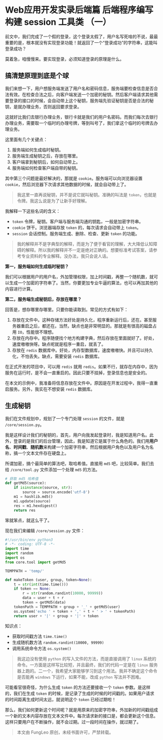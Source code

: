# Web应用开发实录后端篇 后端程序编写 构建 session 工具类 （一）

前文中，我们完成了一个假的登录，这个登录太假了，用户名写死啥的不说，最最重要的是，根本就没有实现登录功能！就返回了一个“登录成功”的字符串，这能叫登录成功？

莫着急，咱慢慢来。要实现登录，必须知道登录的原理是什么。

## 搞清楚原理到底是个球

我们来想一下，用户想服务端发送了用户名和密码信息，服务端要检查信息是否合法有效。在检查合法之后，向客户端发送一个加密的秘钥。然后客户端请求其他需要登录的接口的时候，会自动带上这个秘钥，服务端先验证秘钥是否是合法的秘钥，是就办理业务，否则返回要求登录。

这就好比我们去银行办理业务，银行卡就是我们的用户名密码。而我们每次去银行办理业务，需要取一个临时的办理号牌，等到叫号了，我们拿这个临时的号牌去办理业务。

这里面有几个关键点：

1. 服务端如何生成临时秘钥。
2. 服务端生成秘钥之后，存放在哪里。
3. 客户端拿到秘钥后，如何自动带上。
4. 服务端如何检查客户端自带的秘钥。

其中第三个问题是最好解决的，那就是 `cookie`。服务端可以向浏览器设置 `cookie`，然后浏览器下次请求其他数据的时候，就会自动带上了。

> 我这里一直再说秘钥，并不是说它就叫秘钥。准确的叫法是 `token`，也就是令牌。我这么说是为了让新手好理解。

我解释一下这些名词的含义：

- `token` 令牌，秘钥。客户端与服务端沟通的钥匙，一般是加密字符串。
- `cookie` 饼干。浏览器端存放 `token` 的，每次请求会自动带上 `token`。
- `session` 会话控制。服务端生成、删除、检查、更新 `token` 的功能。

> 我的解释并不是字典型的解释，而是为了便于看官的理解，大大降低认知障碍的解释。所以我的解释并不一定是绝对正确的。想要标准考试答案，请参考专业资料的专业解释。没办法，我只会说人话。

**第一，服务端如何生成临时秘钥？**

我们可以根据用户的用户名，外加管理权限，加上时间戳，再整一个随机数，就可以生成一个加密的字符串了。当然，你要更加专业牛逼的算法，也可以再加其他的内容进行计算。

**第二，服务端生成秘钥后，存放在哪里？**

回答是，想存哪里存哪里。只要你能读取到。常见的方式有如下：

1. 存放在文件中。这种存储方法好处是持久化，程序重新运行后，还在。甚至服务器重启之后，都还在。当然，缺点也是非常明显的。那就是有很高的磁盘占用 `IO`，性能很不理想。
2. 存放在内存中。程序随便找个地方构建字典，然后存放在里面就好了。好处，速度嗷嗷快呀。缺点呢就是程序一重启，就丢了。
3. 存放在 `redis` 数据库中。好处，内存型数据库，速度嗷嗷快。并且可以持久化，不怕丢失。缺点，需要安装 `redis` 数据库。

在正式开发的项目中，可以用 `redis` 就用 `redis`。如果不行，就存在内存中，因为服务在运行时，是不会一直重启的。因此只要不挂掉，登录信息也是安全的。

在本文的示例中，我准备将信息存放在文件中。原因是在开发过程中，我得一直重启服务。另外，我实在不想安装 `redis` 数据库。

## 生成秘钥

我们在文件规划中，规划了一个专门处理 `session` 的文件，就是 `/core/session.py`。

我是这样设计我们的秘钥的，首先，用户向我发起登录时，我是知道用户名。此外，登录的是我们的后台管理，因此，我是知道它是属于什么角色的。我们用**用户名**、**时间戳**、**随机数**来构建一个加密字符串，然后根据用户角色以及用户名为名称，搞一个文本文件存在硬盘上。

所谓加密，搞个最简单的算法吧，取哈希值。直接用 `md5` 吧，比较简单。我们去给 `/core/tool.py` 文件添加一个处理 `md5` 的方法。

```python
# 获取 md5 哈希值
def getMd5(source):
    if isinstance(source, str):
        source = source.encode('utf-8')
    m1 = hashlib.md5()
    m1.update(source)
    res = m1.hexdigest()
    return res
```

笨就笨点，就这么干了。

现在我们来编辑 `/core/session.py` 文件：

```python
#!/usr/bin/env python3
# -*- coding: UTF-8 -*-
import time
import random
import os
from core.tool import getMd5

TEMPPATH = 'temp/'

def makeToken (user, group, token=None):
    t = str(int(time.time()))
    if token == None:
        r = str(random.randint(10000, 99999))
        data = user + t + r
        token = getMd5(data)
    tokenPath = TEMPPATH + group + '_' + getMd5(user)
    os.system('echo ' + token + ',' + t + ' > ' + tokenPath)
    return user + '|' + group + '|' + token
```

知识点：

- 获取时间戳方法 `time.time()`
- 生成随机数方法 `random.randint(10000, 99999)`
- 调用系统命令方法 `os.system()`

> 我这边没有使用 `python` 的写入文件的方法，而是直接调用了 `linux` 系统的命令。一方面是这样写比较短，并且最终，我们的代码一定是在 `linux` 服务器上跑的。二一个，我希望大家能够学习到这个用法。我并不确定这个命令是否能再 `windows` 下运行，如果不能，改成 `python` 写法并不困难。

可能看官很奇怪，为什么生成 `token` 的方法还要接收一个 `token` 参数。是这样的，我们在生成 `token` 的时候，是记录了生成的时候的时间戳的。如果用户请求的时间距离生成时间太远，就说明这个 `token` 已经过期啦！

那么，我们如何更新这个时间呢？就是用原来的加密字符串，外加新的时间戳组成一个新的文本内容存放在文本文件中。每次请求新的接口是，都会更新这个信息。这样只要用户在不断操作，就不会过期。过一段时间在操作，就过期了。

> 本文由 FungLeo 原创，未经书面许可，严禁转载。

